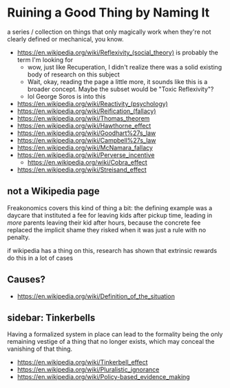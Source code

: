 # Ruining a Good Thing by Naming It

a series / collection on things that only magically work when they're not clearly defined or mechanical, you know.

- https://en.wikipedia.org/wiki/Reflexivity_(social_theory) is probably the term I'm looking for
  - wow, just like Recuperation, I didn't realize there was a solid existing body of research on this subject
  - Wait, okay, reading the page a little more, it sounds like this is a broader concept. Maybe the subset would be "Toxic Reflexivity"?
  - lol George Soros is into this
- https://en.wikipedia.org/wiki/Reactivity_(psychology)
- https://en.wikipedia.org/wiki/Reification_(fallacy)
- https://en.wikipedia.org/wiki/Thomas_theorem
- https://en.wikipedia.org/wiki/Hawthorne_effect
- https://en.wikipedia.org/wiki/Goodhart%27s_law
- https://en.wikipedia.org/wiki/Campbell%27s_law
- https://en.wikipedia.org/wiki/McNamara_fallacy
- https://en.wikipedia.org/wiki/Perverse_incentive
  - https://en.wikipedia.org/wiki/Cobra_effect
- https://en.wikipedia.org/wiki/Streisand_effect

## not a Wikipedia page

Freakonomics covers this kind of thing a bit: the defining example was a daycare that instituted a fee for leaving kids after pickup time, leading in *more* parents leaving their kid after hours, because the concrete fee replaced the implicit shame they risked when it was just a rule with no penalty.

if wikipedia has a thing on this, research has shown that extrinsic rewards do this in a lot of cases

## Causes?

- https://en.wikipedia.org/wiki/Definition_of_the_situation

## sidebar: Tinkerbells

Having a formalized system in place can lead to the formality being the only remaining vestige of a thing that no longer exists, which may conceal the vanishing of that thing.

- https://en.wikipedia.org/wiki/Tinkerbell_effect
- https://en.wikipedia.org/wiki/Pluralistic_ignorance
- https://en.wikipedia.org/wiki/Policy-based_evidence_making
